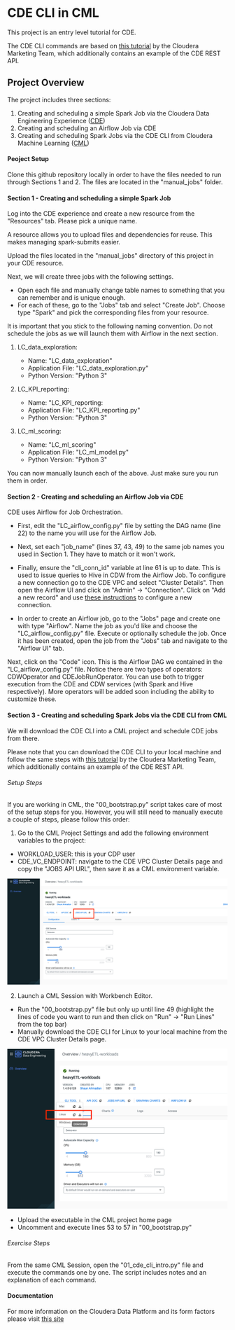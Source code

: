 # CDE CLI in CML

This project is an entry level tutorial for CDE.

The CDE CLI commands are based on [this tutorial](https://www.cloudera.com/tutorials/cdp-using-cli-api-to-automate-access-to-cloudera-data-engineering.html) by the Cloudera Marketing Team, which additionally contains an example of the CDE REST API.



## Project Overview

The project includes three sections:

1. Creating and scheduling a simple Spark Job via the Cloudera Data Engineering Experience ([CDE](https://docs.cloudera.com/data-engineering/cloud/index.html))
2. Creating and scheduling an Airflow Job via CDE
3. Creating and scheduling Spark Jobs via the CDE CLI from Cloudera Machine Learning ([CML](https://docs.cloudera.com/machine-learning/cloud/index.html))


#### Peoject Setup

Clone this github repository locally in order to have the files needed to run through Sections 1 and 2. The files are located in the "manual_jobs" folder.


#### Section 1 - Creating and scheduling a simple Spark Job

Log into the CDE experience and create a new resource from the "Resources" tab. Please pick a unique name. 

A resource allows you to upload files and dependencies for reuse. This makes managing spark-submits easier.

Upload the files located in the "manual_jobs" directory of this project in your CDE resource. 

Next, we will create three jobs with the following settings. 

* Open each file and manually change table names to something that you can remember and is unique enough. 
* For each of these, go to the "Jobs" tab and select "Create Job". Choose type "Spark" and pick the corresponding files from your resource.

It is important that you stick to the following naming convention. Do not schedule the jobs as we will launch them with Airflow in the next section. 

1. LC_data_exploration:
    - Name: "LC_data_exploration"
    - Application File: "LC_data_exploration.py"
    - Python Version: "Python 3"
    
2. LC_KPI_reporting:
    - Name: "LC_KPI_reporting:
    - Application File: "LC_KPI_reporting.py"
    - Python Version: "Python 3"
    
3. LC_ml_scoring:
    - Name: "LC_ml_scoring"
    - Application File: "LC_ml_model.py"
    - Python Version: "Python 3"
    
You can now manually launch each of the above. Just make sure you run them in order. 


#### Section 2 - Creating and scheduling an Airflow Job via CDE

CDE uses Airflow for Job Orchestration. 

* First, edit the "LC_airflow_config.py" file by setting the DAG name (line 22) to the name you will use for the Airflow Job.

* Next, set each "job_name" (lines 37, 43, 49) to the same job names you used in Section 1. They have to match or it won't work.  

* Finally, ensure the "cli_conn_id" variable at line 61 is up to date. This is used to issue queries to Hive in CDW from the Airflow Job. To configure a new connection go to the CDE VPC and select "Cluster Details". Then open the Airflow UI and click on "Admin" -> "Connection". Click on "Add a new record" and use [these instructions](https://community.cloudera.com/t5/Community-Articles/Airflow-Job-scheduling-with-CDE-and-CDW-ETL-jobs/ta-p/311615) to configure a new connection. 

* In order to create an Airflow job, go to the "Jobs" page and create one with type "Airflow". Name the job as you'd like and choose the "LC_airflow_config.py" file. Execute or optionally schedule the job. Once it has been created, open the job from the "Jobs" tab and navigate to the "Airflow UI" tab. 

Next, click on the "Code" icon. This is the Airflow DAG we contained in the "LC_airflow_config.py" file. Notice there are two types of operators: CDWOperator and CDEJobRunOperator. You can use both to trigger execution from the CDE and CDW services (with Spark and Hive respectively). More operators will be added soon including the ability to customize these. 


#### Section 3 - Creating and scheduling Spark Jobs via the CDE CLI from CML

We will download the CDE CLI into a CML project and schedule CDE jobs from there. 

Please note that you can download the CDE CLI to your local machine and follow the same steps with [this tutorial](https://www.cloudera.com/tutorials/cdp-using-cli-api-to-automate-access-to-cloudera-data-engineering.html) by the Cloudera Marketing Team, which additionally contains an example of the CDE REST API.

###### Setup Steps

If you are working in CML, the "00_bootstrap.py" script takes care of most of the setup steps for you. However, you will still need to manually execute a couple of steps, please follow this order:

1. Go to the CML Project Settings and add the following environment variables to the project:
  * WORKLOAD_USER: this is your CDP user
  * CDE_VC_ENDPOINT: navigate to the CDE VPC Cluster Details page and copy the "JOBS API URL", then save it as a CML environment variable.

![alt text](https://github.com/pdefusco/myimages_repo/blob/main/jobs_api_url.png)

2. Launch a CML Session with Workbench Editor.
  * Run the "00_bootstrap.py" file but only up until line 49 (highlight the lines of code you want to run and then click on "Run" -> "Run Lines" from the top bar)
  * Manually download the CDE CLI for Linux to your local machine from the CDE VPC Cluster Details page.
  
![alt_text](https://github.com/pdefusco/myimages_repo/blob/main/download_cde_cli.png)
  
  * Upload the executable in the CML project home page
  * Uncomment and execute lines 53 to 57 in "00_bootstrap.py"
  
###### Exercise Steps

From the same CML Session, open the "01_cde_cli_intro.py" file and execute the commands one by one. The script includes notes and an explanation of each command.



#### Documentation

For more information on the Cloudera Data Platform and its form factors please visit [this site](https://docs.cloudera.com/)
